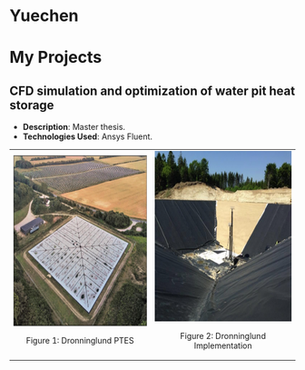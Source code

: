 # Yuechen
# My Projects

## CFD simulation and optimization of water pit heat storage
- **Description**: Master thesis.
- **Technologies Used**: Ansys Fluent.

<table>
  <tr>
    <td style="text-align: center;">
      <img src="https://github.com/YuechenTUM/Yuechen/raw/main/Figures/Dronninglund%20PTES.jpg" alt="Dronninglund PTES" width="400" height="300"/>
      <p>Figure 1: Dronninglund PTES</p>
    </td>
    <td style="text-align: center;">
      <img src="https://github.com/YuechenTUM/Yuechen/raw/main/Figures/Dronninglund%20Implementation.png" alt="Dronninglund Implementation" width="400" height="300"/>
      <p>Figure 2: Dronninglund Implementation</p>
    </td>
  </tr>
</table>

